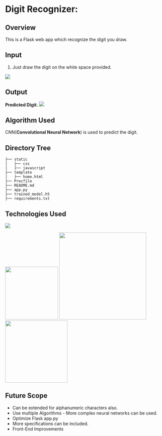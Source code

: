# Digit Recognizer: 



## Overview
This is a Flask web app which recognize the digit you draw.

## Input

1. Just draw the digit on the white space provided.


![](https://i.imgur.com/Krqt9aS.jpg)

## Output

**Predicted Digit.**
![](https://i.imgur.com/Hz0M7UN.jpg)
## Algorithm Used

CNN(**Convolutional Neural Network**) is used to predict the digit.

## Directory Tree 
```
├── static 
│   ├── css
|   ├── javascript   
├── template
│   ├── home.html
├── Procfile
├── README.md
├── app.py
├── trained_model.h5
├── requirements.txt
```

## Technologies Used

![](https://forthebadge.com/images/badges/made-with-python.svg)

[<img target="_blank" src="https://flask.palletsprojects.com/en/1.1.x/_images/flask-logo.png" width=170>](https://flask.palletsprojects.com/en/1.1.x/) [<img target="_blank" src="https://number1.co.za/wp-content/uploads/2017/10/gunicorn_logo-300x85.png" width=280>](https://gunicorn.org) [<img target="_blank" src="https://scikit-learn.org/stable/_static/scikit-learn-logo-small.png" width=200>](https://i.imgur.com/nAKdQXJ.png)



## Future Scope

* Can be extended for alphanumeric characters also.
* Use multiple Algorithms - More complex neural networks can be used.
* Optimize Flask app.py
* More specifications can be included.
* Front-End Improvements

